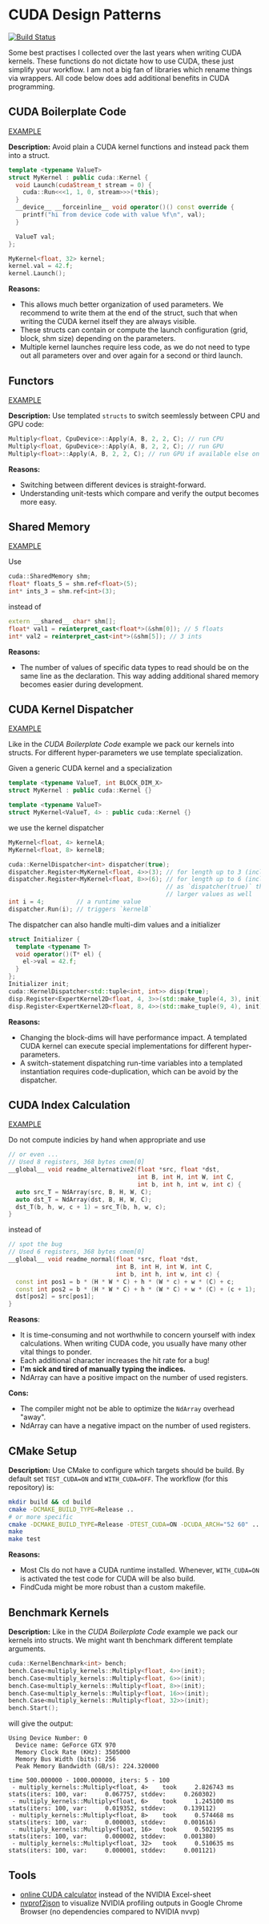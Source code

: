 # CUDA Design Patterns

[![Build Status](https://ci.patwie.com/api/badges/PatWie/cuda-design-patterns/status.svg)](https://ci.patwie.com/PatWie/cuda-design-patterns)

Some best practises I collected over the last years when writing CUDA kernels. These functions
do not dictate how to use CUDA, these just simplify your workflow. I am not a big fan of libraries which rename things via wrappers. All code below does add additional benefits in CUDA programming.

## CUDA Boilerplate Code

[EXAMPLE](./src/multiply/multiply_gpu.cu.cc)

**Description:**
Avoid plain a CUDA kernel functions and instead pack them into a struct.


```cpp
template <typename ValueT>
struct MyKernel : public cuda::Kernel {
  void Launch(cudaStream_t stream = 0) {
    cuda::Run<<<1, 1, 0, stream>>>(*this);
  }
  __device__ __forceinline__ void operator()() const override {
    printf("hi from device code with value %f\n", val);
  }

  ValueT val;
};

MyKernel<float, 32> kernel;
kernel.val = 42.f;
kernel.Launch();
```

**Reasons:**

- This allows much better organization of used parameters. We recommend
to write them at the end of the struct, such that when writing the CUDA kernel itself
they are always visible.
- These structs can contain or compute the launch configuration (grid, block, shm size) depending on the parameters.
- Multiple kernel launches require less code, as we do not need to type out all parameters over and over again for a second or third launch.


## Functors

[EXAMPLE](./src/multiply.cc)

**Description:**
Use templated `structs` to switch seemlessly between CPU and GPU code:

```cpp
Multiply<float, CpuDevice>::Apply(A, B, 2, 2, C); // run CPU
Multiply<float, GpuDevice>::Apply(A, B, 2, 2, C); // run GPU
Multiply<float>::Apply(A, B, 2, 2, C); // run GPU if available else on CPU
```

**Reasons:**

- Switching between different devices is straight-forward.
- Understanding unit-tests which compare and verify the output becomes more easy.

## Shared Memory

[EXAMPLE](./src/sharedmemory.cu.cc)

Use

```cpp
cuda::SharedMemory shm;
float* floats_5 = shm.ref<float>(5);
int* ints_3 = shm.ref<int>(3);
```

instead of

```cpp
extern __shared__ char* shm[];
float* val1 = reinterpret_cast<float*>(&shm[0]); // 5 floats
int* val2 = reinterpret_cast<int*>(&shm[5]); // 3 ints
```


**Reasons:**

- The number of values of specific data types to read should be on the same line as the declaration. This way adding additional shared memory becomes easier during development.

## CUDA Kernel Dispatcher

[EXAMPLE](./src/tune.cu.cc)

Like in the *CUDA Boilerplate Code* example we pack our kernels into structs. For different hyper-parameters we use template specialization.

Given a generic CUDA kernel and a specialization

```cpp
template <typename ValueT, int BLOCK_DIM_X>
struct MyKernel : public cuda::Kernel {}

template <typename ValueT>
struct MyKernel<ValueT, 4> : public cuda::Kernel {}
```

we use the kernel dispatcher

```cpp
MyKernel<float, 4> kernelA;
MyKernel<float, 8> kernelB;

cuda::KernelDispatcher<int> dispatcher(true);
dispatcher.Register<MyKernel<float, 4>>(3); // for length up to 3 (inclusive) start MyKernel<float, 4>
dispatcher.Register<MyKernel<float, 8>>(6); // for length up to 6 (inclusive) start MyKernel<float, 8>
                                            // as `dispatcher(true)` this kernel will handle all
                                            // larger values as well
int i = 4;         // a runtime value
dispatcher.Run(i); // triggers `kernelB`
```

The dispatcher can also handle multi-dim values and a initializer

```cpp
struct Initializer {
  template <typename T>
  void operator()(T* el) {
    el->val = 42.f;
  }
};
Initializer init;
cuda::KernelDispatcher<std::tuple<int, int>> disp(true);
disp.Register<ExpertKernel2D<float, 4, 3>>(std::make_tuple(4, 3), init);
disp.Register<ExpertKernel2D<float, 8, 4>>(std::make_tuple(9, 4), init);
```

**Reasons:**

- Changing the block-dims will have performance impact. A templated CUDA kernel can execute special implementations for different hyper-parameters.
- A switch-statement dispatching run-time variables into a templated instantiation requires code-duplication, which can be avoid by the dispatcher.

## CUDA Index Calculation

[EXAMPLE](./src/deprecated_examples.cu_old)

Do not compute indicies by hand when appropriate and use

```cpp
// or even ...
// Used 8 registers, 368 bytes cmem[0]
__global__ void readme_alternative2(float *src, float *dst,
                                    int B, int H, int W, int C,
                                    int b, int h, int w, int c) {
  auto src_T = NdArray(src, B, H, W, C);
  auto dst_T = NdArray(dst, B, H, W, C);
  dst_T(b, h, w, c + 1) = src_T(b, h, w, c);
}
```

instead of

```cpp
// spot the bug
// Used 6 registers, 368 bytes cmem[0]
__global__ void readme_normal(float *src, float *dst,
                              int B, int H, int W, int C,
                              int b, int h, int w, int c) {
  const int pos1 = b * (H * W * C) + h * (W * c) + w * (C) + c;
  const int pos2 = b * (H * W * C) + h * (W * C) + w * (C) + (c + 1);
  dst[pos2] = src[pos1];
}
```

**Reasons**:

- It is time-consuming and not worthwhile to concern yourself with index calculations. When writing CUDA code, you usually have many other vital things to ponder.
- Each additional character increases the hit rate for a bug!
- **I'm sick and tired of manually typing the indices.**
- NdArray can have a positive impact on the number of used registers.

**Cons:**

- The compiler might not be able to optimize the `NdArray` overhead "away".
- NdArray can have a negative impact on the number of used registers.

## CMake Setup

**Description:**
Use CMake to configure which targets should be build. By default set `TEST_CUDA=ON` and `WITH_CUDA=OFF`.
The workflow (for this repository) is:

```bash
mkdir build && cd build
cmake -DCMAKE_BUILD_TYPE=Release ..
# or more specific
cmake -DCMAKE_BUILD_TYPE=Release -DTEST_CUDA=ON -DCUDA_ARCH="52 60" ..
make
make test
```

**Reasons:**

-  Most CIs do not have a CUDA runtime installed. Whenever, `WITH_CUDA=ON` is activated the test code for CUDA will be also build.
-  FindCuda might be more robust than a custom makefile.

## Benchmark Kernels

**Description:**
Like in the *CUDA Boilerplate Code* example we pack our kernels into structs. We might want th benchmark different template arguments.

```cpp
cuda::KernelBenchmark<int> bench;
bench.Case<multiply_kernels::Multiply<float, 4>>(init);
bench.Case<multiply_kernels::Multiply<float, 6>>(init);
bench.Case<multiply_kernels::Multiply<float, 8>>(init);
bench.Case<multiply_kernels::Multiply<float, 16>>(init);
bench.Case<multiply_kernels::Multiply<float, 32>>(init);
bench.Start();
```

will give the output:

```
Using Device Number: 0
  Device name: GeForce GTX 970
  Memory Clock Rate (KHz): 3505000
  Memory Bus Width (bits): 256
  Peak Memory Bandwidth (GB/s): 224.320000

time 500.000000 - 1000.000000, iters: 5 - 100
 - multiply_kernels::Multiply<float, 4>    took     2.826743 ms stats(iters: 100, var:     0.067757, stddev:     0.260302)
 - multiply_kernels::Multiply<float, 6>    took     1.245100 ms stats(iters: 100, var:     0.019352, stddev:     0.139112)
 - multiply_kernels::Multiply<float, 8>    took     0.574468 ms stats(iters: 100, var:     0.000003, stddev:     0.001616)
 - multiply_kernels::Multiply<float, 16>   took     0.502195 ms stats(iters: 100, var:     0.000002, stddev:     0.001380)
 - multiply_kernels::Multiply<float, 32>   took     0.510635 ms stats(iters: 100, var:     0.000001, stddev:     0.001121)

```

## Tools
- [online CUDA calculator](http://cuda.patwie.com/) instead of the NVIDIA Excel-sheet
- [nvprof2json](https://github.com/PatWie/nvprof2json) to visualize NVIDIA profiling outputs in Google Chrome Browser (no dependencies compared to NVIDIA nvvp)